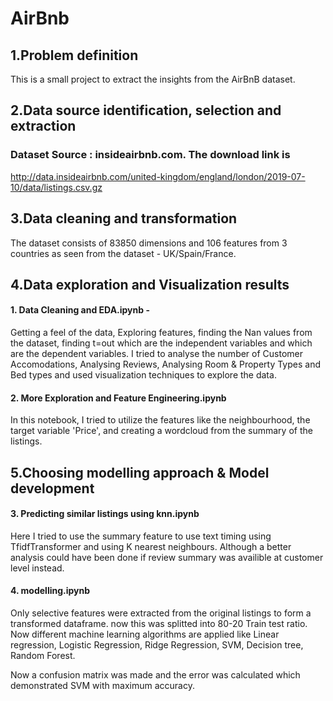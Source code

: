 # AirBnb   
## 1.Problem definition   
This is a small project to extract the insights from the AirBnB dataset.   

## 2.Data source identification, selection and extraction
### Dataset Source : insideairbnb.com. The download link is
http://data.insideairbnb.com/united-kingdom/england/london/2019-07-10/data/listings.csv.gz

## 3.Data cleaning and transformation
The dataset consists of 83850 dimensions and 106 features from 3 countries as seen from the dataset - UK/Spain/France. 

## 4.Data exploration and Visualization results
#### 1. Data Cleaning and EDA.ipynb	- 
Getting a feel of the data, Exploring features, finding the Nan values from the dataset, finding t=out which are the independent variables and which are the dependent variables. 
I tried to analyse the number of Customer Accomodations, Analysing Reviews, Analysing Room & Property Types and Bed types and used visualization techniques to explore the data.

#### 2. More Exploration and Feature Engineering.ipynb	
In this notebook, I tried to utilize the features like the neighbourhood, the target variable 'Price', and creating a wordcloud from the summary of the listings.  

## 5.Choosing modelling approach & Model development
#### 3. Predicting similar listings using knn.ipynb 
Here I tried to use the summary feature to use text timing using TfidfTransformer and using K nearest neighbours. Although a better analysis could have been done if review summary was availible at customer level instead.

#### 4. modelling.ipynb
Only selective features were extracted from the original listings to form a transformed dataframe. now this was splitted into 80-20 Train test ratio. Now different machine learning algorithms are applied like 
Linear regression, 
Logistic Regression, 
Ridge Regression,
SVM,
Decision tree,
Random Forest.

Now a confusion matrix was made and the error was calculated which demonstrated SVM with maximum accuracy. 

